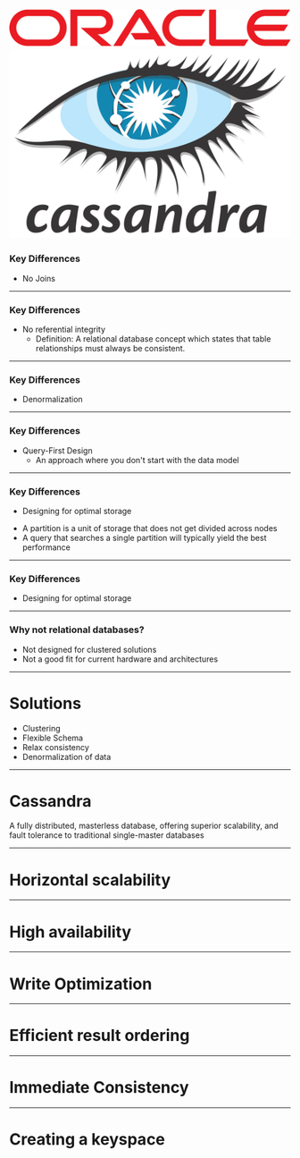 ![ORACLE](pics/oracleLogo.png)
![CASSANDRA](pics/cassandraLogo.png)
---

### Key Differences

- No Joins

---
### Key Differences

- No referential integrity
  * Definition: A relational database concept which states that table relationships must always be consistent.

---
### Key Differences

- Denormalization

---
### Key Differences
- Query-First Design
  * An approach where you don't start with the data model

---
### Key Differences

- Designing for optimal storage
 * A partition is a unit of storage that does not get divided across nodes
 * A query that searches a single partition will typically yield the best performance

---
### Key Differences

- Designing for optimal storage


---

### Why not relational databases?
- Not designed for clustered solutions
- Not a good fit for current hardware and architectures

---

# Solutions
- Clustering
- Flexible Schema
- Relax consistency
- Denormalization of data

---

# Cassandra
 A fully distributed, masterless database, offering superior scalability,
 and fault tolerance to traditional single-master databases

---

# Horizontal scalability

---

# High availability

---
# Write Optimization

---

# Efficient result ordering

---

# Immediate Consistency

---

# Creating a keyspace
